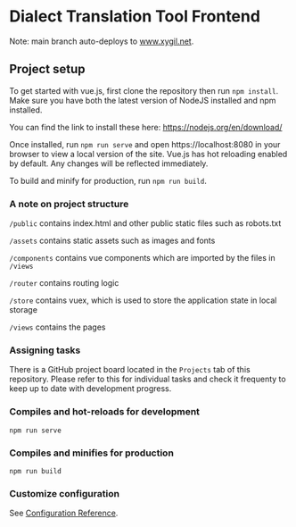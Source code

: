 # Dialect Translation Tool Frontend

Note: main branch auto-deploys to www.xygil.net.

## Project setup
To get started with vue.js, first clone the repository then run ```npm install```.
Make sure you have both the latest version of NodeJS installed and npm installed.

You can find the link to install these here: https://nodejs.org/en/download/

Once installed, run ```npm run serve``` and open https://localhost:8080 in your browser to view a local version of the site.
Vue.js has hot reloading enabled by default. Any changes will be reflected immediately.

To build and minify for production, run ```npm run build```.

### A note on project structure

```/public``` contains index.html and other public static files such as robots.txt

```/assets``` contains static assets such as images and fonts

```/components``` contains vue components which are imported by the files in ```/views```

```/router``` contains routing logic

```/store``` contains vuex, which is used to store the application state in local storage

```/views``` contains the pages

### Assigning tasks

There is a GitHub project board located in the ```Projects``` tab of this repository. Please refer to this for individual tasks and check it frequenty to keep up to date with development progress.

### Compiles and hot-reloads for development
```npm run serve```

### Compiles and minifies for production
```npm run build```

### Customize configuration
See [Configuration Reference](https://cli.vuejs.org/config/).
